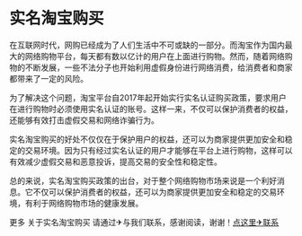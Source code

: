 # 实名淘宝购买

在互联网时代，网购已经成为了人们生活中不可或缺的一部分。而淘宝作为国内最大的网络购物平台，每天都有数以亿计的用户在上面进行购物。然而，随着网络购物的不断发展，一些不法分子也开始利用虚假身份进行网络消费，给消费者和商家都带来了一定的风险。

为了解决这个问题，淘宝平台自2017年起开始实行实名认证购买政策，要求用户在进行购物时必须使用实名认证的账号。这样一来，不仅可以保护消费者的权益，还能够有效打击虚假交易和网络诈骗行为。

实名淘宝购买的好处不仅仅在于保护用户的权益，还可以为商家提供更加安全和稳定的交易环境。因为只有经过实名认证的用户才能够在平台上进行购物，这样可以有效减少虚假交易和恶意投诉，提高交易的安全性和稳定性。

总的来说，实名淘宝购买政策的出台，对于整个网络购物市场来说是一个利好消息。它不仅可以保护消费者的权益，还可以为商家提供更加安全和稳定的交易环境，有利于网络购物市场的健康发展。

更多 关于实名淘宝购买 请通过✈与我们联系，感谢阅读，谢谢！[点这里✈联系](https://ww.k02.cc)